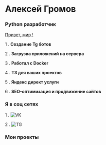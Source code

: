 # Алексей Громов

### Python разработчик

 [Привет, мир !](https://i.postimg.cc/sfKsWwqC/k-SEPB3zv-ZKg.png)

1 . **Создание Tg ботов**

2 . **Загрузка приложений на сервера**

3 . **Работал с Docker**

4 . **Т3 для ваших проектов**

5 . **Яндекс директ услуги**

6 . **SEO-оптимизация и продвижение сайтов**


### Я в соц сетях
1 . ![VK](https://vk.com/CRYPTANER)

2 . ![TG](https://t.me/CRYPTANER)

### Мои проекты 